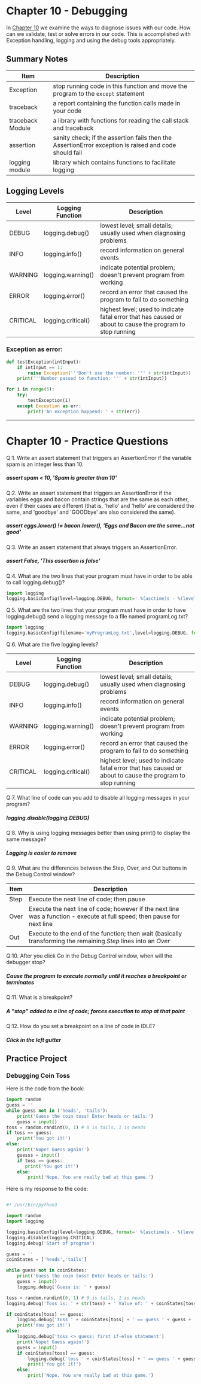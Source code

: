 # Chapter 10 - Debugging
In [Chapter 10](https://automatetheboringstuff.com/chapter10/) we examine the ways to diagnose issues with our code. How can we validate, test or solve errors in our code. This is accomplished with Exception handling, logging and using the debug tools appropriately.

## Summary Notes

Item|Description
----|-----------
Exception|stop running code in this function and move the program to the `except` statement
traceback|a report containing the function calls made in your code
traceback Module|a library with functions for reading the call stack and traceback
assertion|sanity check; if the assertion fails then the AssertionError exception is raised and code should fail
logging module|library which contains functions to facilitate logging

## Logging Levels
Level|Logging Function|Description
----|----|----
DEBUG|logging.debug()|lowest level; small details; usually used when diagnosing problems
INFO|logging.info()|record information on general events
WARNING|logging.warning()|indicate potential problem; doesn't prevent program from working
ERROR|logging.error()|record an error that caused the program to fail to do something
CRITICAL|logging.critical()|highest level; used to indicate fatal error that has caused or about to cause the program to stop running

### Exception as error:

```python
def testException(intInput):
    if intInput == 1:
        raise Exception('''Don't use the number: ''' + str(intInput))
    print('''Number passed to function: ''' + str(intInput))

for i in range(5):
    try:
        testException(i)
    except Exception as err:
        print('An exception happend: ' + str(err))
```

------
# Chapter 10 - Practice Questions
Q:1. Write an assert statement that triggers an AssertionError if the variable spam is an integer less than 10.

##### assert spam < 10, 'Spam is greater than 10'

Q:2. Write an assert statement that triggers an AssertionError if the variables eggs and bacon contain strings that are the same as each other, even if their cases are different (that is, 'hello' and 'hello' are considered the same, and 'goodbye' and 'GOODbye' are also considered the same).

##### assert eggs.lower() != bacon.lower(), 'Eggs and Bacon are the same...not good'

Q:3. Write an assert statement that always triggers an AssertionError.

##### assert False, 'This assertion is false'

Q:4. What are the two lines that your program must have in order to be able to call logging.debug()?

```python
import logging
logging.basicConfig(level=logging.DEBUG, format=' %(asctime)s - %(levelname)s - %(message)s')
```

Q:5. What are the two lines that your program must have in order to have logging.debug() send a logging message to a file named programLog.txt?

```python
import logging
logging.basicConfig(filename='myProgramLog.txt',level=logging.DEBUG, format=' %(asctime)s - %(levelname) s - %(message)s')
```

Q:6. What are the five logging levels?

Level|Logging Function|Description
----|----|----
DEBUG|logging.debug()|lowest level; small details; usually used when diagnosing problems
INFO|logging.info()|record information on general events
WARNING|logging.warning()|indicate potential problem; doesn't prevent program from working
ERROR|logging.error()|record an error that caused the program to fail to do something
CRITICAL|logging.critical()|highest level; used to indicate fatal error that has caused or about to cause the program to stop running

Q:7. What line of code can you add to disable all logging messages in your program?

##### logging.disable(logging.DEBUG)

Q:8. Why is using logging messages better than using print() to display the same message?

##### Logging is easier to remove

Q:9. What are the differences between the Step, Over, and Out buttons in the Debug Control window?

Item|Description
----|-----------
Step|Execute the next line of code; then pause
Over|Execute the next line of code; however if the next line was a function - execute at full speed; then pause for next line
Out|Execute to the end of the function; then wait (basically transforming the remaining _Step_ lines into an _Over_

Q:10. After you click Go in the Debug Control window, when will the debugger stop?

##### Cause the program to execute normally until it reaches a breakpoint or terminates

Q:11. What is a breakpoint?

##### A "stop" added to a line of code; forces execution to stop at that point

Q:12. How do you set a breakpoint on a line of code in IDLE?

##### Click in the left gutter

## Practice Project

### Debugging Coin Toss

Here is the code from the book:

```python
import random
guess = ''
while guess not in ('heads', 'tails'):
    print('Guess the coin toss! Enter heads or tails:')
    guess = input()
toss = random.randint(0, 1) # 0 is tails, 1 is heads
if toss == guess:
    print('You got it!')
else:
    print('Nope! Guess again!')
    guesss = input()
    if toss == guess:
       print('You got it!')
    else:
        print('Nope. You are really bad at this game.')
```

Here is my response to the code:

```python

#! /usr/bin/python3

import random
import logging

logging.basicConfig(level=logging.DEBUG, format=' %(asctime)s - %(levelname)s - %(message)s')
logging.disable(logging.CRITICAL)
logging.debug('Start of program')

guess = ''
coinStates = ['heads','tails']

while guess not in coinStates:
    print('Guess the coin toss! Enter heads or tails:')
    guess = input()
    logging.debug('Guess is: ' + guess)

toss = random.randint(0, 1) # 0 is tails, 1 is heads
logging.debug('Toss is: ' + str(toss) + ' Value of: ' + coinStates[toss])

if coinStates[toss] == guess:
    logging.debug('toss ' + coinStates[toss] + ' == guess ' + guess + '; first if-else statement')
    print('You got it!')
else:
    logging.debug('toss <> guess; first if-else statement')
    print('Nope! Guess again!')
    guess = input()
    if coinStates[toss] == guess:
        logging.debug('toss ' + coinStates[toss] + ' == guess ' + guess + '; first if-else statement')
        print('You got it!')
    else:
        print('Nope. You are really bad at this game.')

```
